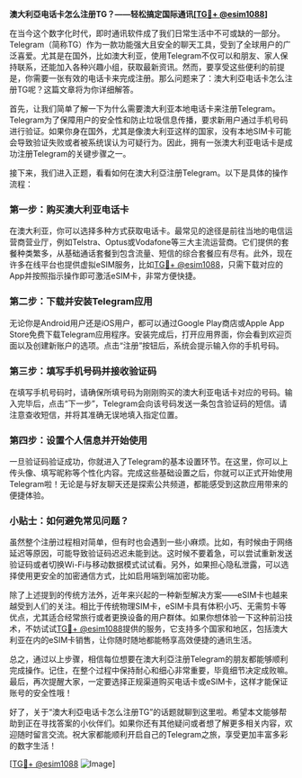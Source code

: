 **澳大利亞电话卡怎么注册TG？——轻松搞定国际通讯[[TG💪+ @esim1088](https://t.me/s/esim1088)]**

在当今这个数字化时代，即时通讯软件成了我们日常生活中不可或缺的一部分。Telegram（简称TG）作为一款功能强大且安全的聊天工具，受到了全球用户的广泛喜爱。尤其是在国外，比如澳大利亚，使用Telegram不仅可以和朋友、家人保持联系，还能加入各种兴趣小组，获取最新资讯。然而，要享受这些便利的前提是，你需要一张有效的电话卡来完成注册。那么问题来了：澳大利亞电话卡怎么注册TG呢？这篇文章将为你详细解答。

首先，让我们简单了解一下为什么需要澳大利亚本地电话卡来注册Telegram。Telegram为了保障用户的安全性和防止垃圾信息传播，要求新用户通过手机号码进行验证。如果你身在国外，尤其是像澳大利亚这样的国家，没有本地SIM卡可能会导致验证失败或者被系统误认为可疑行为。因此，拥有一张澳大利亚电话卡是成功注册Telegram的关键步骤之一。

接下来，我们进入正题，看看如何在澳大利亞注册Telegram。以下是具体的操作流程：

### 第一步：购买澳大利亚电话卡

在澳大利亚，你可以选择多种方式获取电话卡。最常见的途径是前往当地的电信运营商营业厅，例如Telstra、Optus或Vodafone等三大主流运营商。它们提供的套餐种类繁多，从基础通话套餐到包含流量、短信的综合套餐应有尽有。此外，现在许多在线平台也提供虚拟eSIM服务，比如[TG💪+ @esim1088](https://t.me/s/esim1088)，只需下载对应的App并按照指示操作即可激活eSIM卡，非常方便快捷。

### 第二步：下载并安装Telegram应用

无论你是Android用户还是iOS用户，都可以通过Google Play商店或Apple App Store免费下载Telegram应用程序。安装完成后，打开应用界面，你会看到欢迎页面以及创建新账户的选项。点击“注册”按钮后，系统会提示输入你的手机号码。

### 第三步：填写手机号码并接收验证码

在填写手机号码时，请确保所填号码为刚刚购买的澳大利亚电话卡对应的号码。输入完毕后，点击“下一步”，Telegram会向该号码发送一条包含验证码的短信。请注意查收短信，并将其准确无误地填入指定位置。

### 第四步：设置个人信息并开始使用

一旦验证码验证成功，你就进入了Telegram的基本设置环节。在这里，你可以上传头像、填写昵称等个性化内容。完成这些基础设置之后，你就可以正式开始使用Telegram啦！无论是与好友聊天还是探索公共频道，都能感受到这款应用带来的便捷体验。

### 小贴士：如何避免常见问题？

虽然整个注册过程相对简单，但有时也会遇到一些小麻烦。比如，有时候由于网络延迟等原因，可能导致验证码迟迟未能到达。这时候不要着急，可以尝试重新发送验证码或者切换Wi-Fi与移动数据模式试试看。另外，如果担心隐私泄露，可以选择使用更安全的加密通信方式，比如启用端到端加密功能。

除了上述提到的传统方法外，近年来兴起的一种新型解决方案——eSIM卡也越来越受到人们的关注。相比于传统物理SIM卡，eSIM卡具有体积小巧、无需剪卡等优点，尤其适合经常旅行或者更换设备的用户群体。如果你想体验一下这种前沿技术，不妨试试[TG💪+ @esim1088](https://t.me/s/esim1088)提供的服务，它支持多个国家和地区，包括澳大利亚在内的eSIM卡销售，让你随时随地都能畅享高效便捷的通讯生活。

总之，通过以上步骤，相信每位想要在澳大利亞注册Telegram的朋友都能够顺利完成操作。记住，在整个过程中保持耐心和细心非常重要，毕竟细节决定成败嘛。最后，再次提醒大家，一定要选择正规渠道购买电话卡或eSIM卡，这样才能保证账号的安全性哦！

好了，关于“澳大利亞电话卡怎么注册TG”的话题就聊到这里啦。希望本文能够帮助到正在寻找答案的小伙伴们。如果你还有其他疑问或者想了解更多相关内容，欢迎随时留言交流。祝大家都能顺利开启自己的Telegram之旅，享受更加丰富多彩的数字生活！

[[TG💪+ @esim1088](https://t.me/s/esim1088) ![Image](https://i.postimg.cc/4NQfJmqS/Snipaste-2025-05-13-00-14-12.png)]
